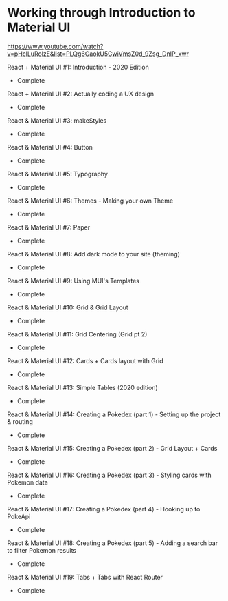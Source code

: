 # Working through Introduction to Material UI

https://www.youtube.com/watch?v=pHclLuRolzE&list=PLQg6GaokU5CwiVmsZ0d_9Zsg_DnIP_xwr

React + Material UI #1: Introduction - 2020 Edition

- Complete

React + Material UI #2: Actually coding a UX design

- Complete

React & Material UI #3: makeStyles

- Complete

React & Material UI #4: Button

- Complete

React & Material UI #5: Typography

- Complete

React & Material UI #6: Themes - Making your own Theme

- Complete

React & Material UI #7: Paper

- Complete

React & Material UI #8: Add dark mode to your site (theming)

- Complete

React & Material UI #9: Using MUI's Templates

- Complete

React & Material UI #10: Grid & Grid Layout

- Complete

React & Material UI #11: Grid Centering (Grid pt 2)

- Complete

React & Material UI #12: Cards + Cards layout with Grid

- Complete

React & Material UI #13: Simple Tables (2020 edition)

- Complete

React & Material UI #14: Creating a Pokedex (part 1) - Setting up the project & routing

- Complete

React & Material UI #15: Creating a Pokedex (part 2) - Grid Layout + Cards

- Complete

React & Material UI #16: Creating a Pokedex (part 3) - Styling cards with Pokemon data

- Complete

React & Material UI #17: Creating a Pokedex (part 4) - Hooking up to PokeApi

- Complete

React & Material UI #18: Creating a Pokedex (part 5) - Adding a search bar to filter Pokemon results

- Complete

React & Material UI #19: Tabs + Tabs with React Router

- Complete
